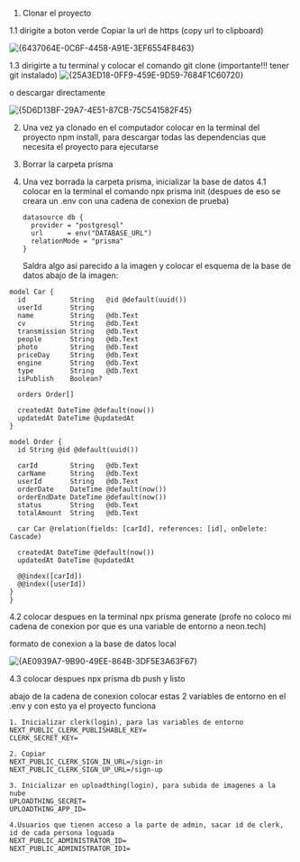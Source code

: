 1. Clonar el proyecto

1.1 dirigite a boton verde Copiar la url de https (copy url to clipboard) 

![{6437064E-0C6F-4458-A91E-3EF6554F8463}](https://github.com/user-attachments/assets/410bcaf1-a77a-44f4-9061-88bbfc49cb60)

   
1.3 dirigirte a tu terminal y colocar el comando git clone (importante!!! tener git instalado) ![{25A3ED18-0FF9-459E-9D59-7684F1C60720}](https://github.com/user-attachments/assets/ae5d1e34-e622-48cf-b641-e253d10761d0)

o descargar directamente 

![{5D6D13BF-29A7-4E51-87CB-75C541582F45}](https://github.com/user-attachments/assets/7c3199f1-bc4c-4f9c-97e1-6bce4d254b9b)


2. Una vez ya clonado en el computador colocar en la terminal del proyecto npm install, para descargar todas las dependencias que necesita el proyecto para ejecutarse

3. Borrar la carpeta prisma

4. Una vez borrada la carpeta prisma, inicializar la base de datos
4.1 colocar en la terminal el comando npx prisma init (despues de eso se creara un .env con una cadena de conexion de prueba)

   ```
   datasource db {
     provider = "postgresql"
     url      = env("DATABASE_URL")
     relationMode = "prisma"
   }
   ```

   Saldra algo asi parecido a la imagen y colocar el esquema de la base de datos abajo de la imagen:

```
model Car {
  id           String   @id @default(uuid())
  userId       String
  name         String   @db.Text
  cv           String   @db.Text
  transmission String   @db.Text
  people       String   @db.Text
  photo        String   @db.Text
  priceDay     String   @db.Text
  engine       String   @db.Text
  type         String   @db.Text
  isPublish    Boolean?

  orders Order[]

  createdAt DateTime @default(now())
  updatedAt DateTime @updatedAt
}

model Order {
  id String @id @default(uuid())

  carId        String   @db.Text
  carName      String   @db.Text
  userId       String   @db.Text
  orderDate    DateTime @default(now())
  orderEndDate DateTime @default(now())
  status       String   @db.Text
  totalAmount  String   @db.Text

  car Car @relation(fields: [carId], references: [id], onDelete: Cascade)

  createdAt DateTime @default(now())
  updatedAt DateTime @updatedAt

  @@index([carId])
  @@index([userId])
}
}
```

4.2 colocar despues en la terminal npx prisma generate (profe no coloco mi cadena de conexion por que es una variable de entorno a neon.tech)

formato de conexion a la base de datos local 

![{AE0939A7-9B90-49EE-864B-3DF5E3A63F67}](https://github.com/user-attachments/assets/669098bd-9cd9-4f1f-8b5e-1e144e57238f)

4.3 colocar despues npx prisma db push y listo 

abajo de la cadena de conexion colocar estas 2 variables de entorno en el .env y con esto ya el proyecto funciona 

```
1. Inicializar clerk(login), para las variables de entorno
NEXT_PUBLIC_CLERK_PUBLISHABLE_KEY=
CLERK_SECRET_KEY=

2. Copiar
NEXT_PUBLIC_CLERK_SIGN_IN_URL=/sign-in
NEXT_PUBLIC_CLERK_SIGN_UP_URL=/sign-up

3. Inicializar en uploadthing(login), para subida de imagenes a la nube
UPLOADTHING_SECRET=
UPLOADTHING_APP_ID=

4.Usuarios que tienen acceso a la parte de admin, sacar id de clerk, id de cada persona loguada
NEXT_PUBLIC_ADMINISTRATOR_ID=
NEXT_PUBLIC_ADMINISTRATOR_ID1=

```
